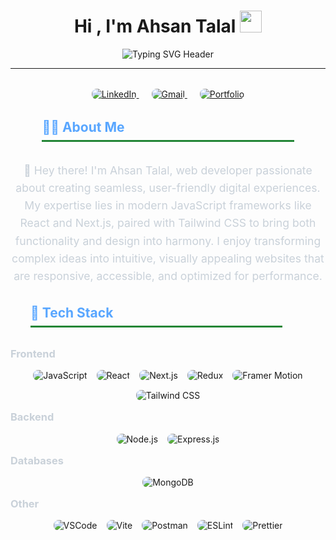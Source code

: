 
<!-- Animated Header -->
<h1 align="center">Hi , I'm Ahsan Talal <img src="https://media.giphy.com/media/hvRJCLFzcasrR4ia7z/giphy.gif" width="35"></h1>
<p align="center">
<img src="https://readme-typing-svg.demolab.com?font=Fira+Code&size=30&duration=2800&pause=1000&center=true&vCenter=true&width=940&lines=Full+Stack+Developer;Pre+Engineering+Student;Tech+Enthusiast; Always+learning+new+things" alt="Typing SVG Header" />
</p>
<hr/>
  <!-- Social Links -->
<div align="center" style="margin: 2rem 0;">
  <a href="https://www.linkedin.com/in/sheikh-ahsan-talal/" target="_blank" style="margin: 0 10px; ">
    <img src="https://img.shields.io/badge/LinkedIn-0077B5?style=for-the-badge&logo=linkedin&logoColor=white" style="border-radius: 8px;" alt="LinkedIn" />
  </a>
  <a href="mailto:sheikhahsantalal@gmail.com" style="margin: 0 10px; ">
    <img src="https://img.shields.io/badge/Gmail-D14836?style=for-the-badge&logo=gmail&logoColor=white" style="border-radius: 8px;" alt="Gmail" />
  </a>
  <a href="https://buildxlabs.com/" target="_blank" style="margin: 0 10px; ">
    <img src="https://img.shields.io/badge/Portfolio-%23000000.svg?style=for-the-badge&logo=vercel&logoColor=white" style="border-radius: 8px;" alt="Portfolio" />
  </a>
</div>

<!-- About Section -->
<h2  style="color: #58a6ff; border-bottom: 3px solid #238636; margin-top: 2rem ; padding-bottom: 0.5rem; margin: 2rem auto; width: 80%; ">👨‍💻 About Me</h2>
<p align="center" style="font-size: 1.1rem; line-height: 1.6; max-width: 800px; margin: 0 auto 2rem auto; color: #c9d1d9;">
🚀 Hey there! I'm Ahsan Talal, web developer passionate about creating seamless, user-friendly digital experiences. My expertise lies in modern JavaScript frameworks like React and Next.js, paired with Tailwind CSS to bring both functionality and design into harmony. I enjoy transforming complex ideas into intuitive, visually appealing websites that are responsive, accessible, and optimized for performance.



<!-- Tech Stack Section -->

<h2  style="color: #58a6ff; border-bottom: 3px solid #238636; padding-bottom: 0.5rem; margin: 2rem ; width: 80%; margin-top: 2rem ;">🚀 Tech Stack</h2>

<!-- Frontend -->
<h3 style="color: #c9d1d9; margin-top: 1rem ; ">Frontend</h3>
<div style="display: flex; flex-wrap: wrap; gap: 15px; justify-content: center; margin-bottom: 1rem;">

  <img src="https://img.shields.io/badge/JavaScript-F7DF1E?style=for-the-badge&logo=javascript&logoColor=black" style="border-radius: 8px;" alt="JavaScript" />
  <img src="https://img.shields.io/badge/React-61DAFB?style=for-the-badge&logo=react&logoColor=black" style="border-radius: 8px;" alt="React" />
  <img src="https://img.shields.io/badge/Next.js-000000?style=for-the-badge&logo=nextdotjs&logoColor=white" style="border-radius: 8px;" alt="Next.js" />
  <img src="https://img.shields.io/badge/Redux-764ABC?style=for-the-badge&logo=redux&logoColor=white" style="border-radius: 8px;" alt="Redux" />
  <img src="https://img.shields.io/badge/Framer_Motion-0055FF?style=for-the-badge&logo=framer&logoColor=white" style="border-radius: 8px;" alt="Framer Motion" />
  <img src="https://img.shields.io/badge/Tailwind_CSS-38B2AC?style=for-the-badge&logo=tailwind-css&logoColor=white" style="border-radius: 8px;" alt="Tailwind CSS" />
</div>

<!-- Backend -->
<h3 style="color: #c9d1d9; margin-top: 1rem;">Backend</h3>
<div style="display: flex; flex-wrap: wrap; gap: 15px; justify-content: center; margin-bottom: 1rem;">
  <img src="https://img.shields.io/badge/Node.js-339933?style=for-the-badge&logo=nodedotjs&logoColor=white" style="border-radius: 8px;" alt="Node.js" />
  <img src="https://img.shields.io/badge/Express.js-000000?style=for-the-badge&logo=express&logoColor=white" style="border-radius: 8px;" alt="Express.js" />
</div>

<!-- Databases -->
<h3  style="color: #c9d1d9; margin-top: 1rem;">Databases</h3>
<div style="display: flex; flex-wrap: wrap; gap: 15px; justify-content: center; margin-bottom: 1rem;">
  <img src="https://img.shields.io/badge/MongoDB-47A248?style=for-the-badge&logo=mongodb&logoColor=white" style="border-radius: 8px;" alt="MongoDB" />
</div>

<!-- Other -->
<h3  style="color: #c9d1d9; margin-top: 1rem;">Other</h3>
<div style="display: flex; flex-wrap: wrap; gap: 15px; justify-content: center; margin-bottom: 1rem;">
  <img src="https://img.shields.io/badge/VSCode-007ACC?style=for-the-badge&logo=visual-studio-code&logoColor=white" style="border-radius: 8px;" alt="VSCode" />
  <img src="https://img.shields.io/badge/Vite-646CFF?style=for-the-badge&logo=vite&logoColor=white" style="border-radius: 8px;" alt="Vite" />
  <img src="https://img.shields.io/badge/Postman-FF6C37?style=for-the-badge&logo=postman&logoColor=white" style="border-radius: 8px;" alt="Postman" />
  <img src="https://img.shields.io/badge/ESLint-4B32C3?style=for-the-badge&logo=eslint&logoColor=white" style="border-radius: 8px;" alt="ESLint" />
  <img src="https://img.shields.io/badge/Prettier-F7B93E?style=for-the-badge&logo=prettier&logoColor=black" style="border-radius: 8px;" alt="Prettier" />
</div>
